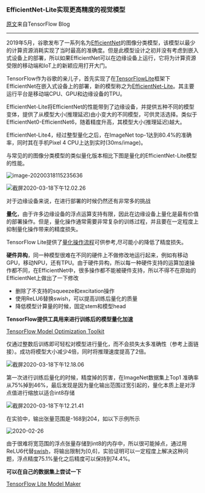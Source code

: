 ### EfficientNet-Lite实现更高精度的视觉模型

[原文](https://blog.tensorflow.org/2020/03/higher-accuracy-on-vision-models-with-efficientnet-lite.html?m=1)来自TensorFlow Blog

---

2019年5月，谷歌发布了一系列名为[EfficientNet](https://ai.googleblog.com/2019/05/efficientnet-improving-accuracy-and.html)的图像分类模型，该模型以最少的计算资源消耗实现了当时最高的准确度。但是此模型设计之初并没有考虑到嵌入式设备上的部署，所以如果EfficientNet可以在边缘设备上运行，它将为计算资源受限的移动端和IoT上的新颖应用打开大门。

TensorFlow作为谷歌的亲儿子，首先实现了在[TensorFlowLite](https://www.tensorflow.org/lite)框架下EfficientNet在嵌入式设备上的部署，新的模型称之为[EfficientNet-Lite](https://github.com/tensorflow/tpu/tree/master/models/official/efficientnet/lite)。其主要运行平台是移动端CPU、GPU和边缘设备的TPU。

EfficientNet-Lite将EfficientNet的性能带到了边缘设备，并提供五种不同的模型变体，提供了从模型大小(推理延迟)由小变大的不同模型，可供灵活选择。类似于EfficientNet0-EfficientNet6，随着精度升高，其模型大小(推理延迟)越大。

EfficientNet-Lite4，经过整型量化之后，在ImageNet top-1达到80.4%的准确率，同时其在手机Pixel 4 CPU上达到实时(30ms/image)。

与常见的的图像分类模型的类似量化版本相比下图是量化的EfficientNet-Lite模型的性能。

![image-20200318115235636](https://i.loli.net/2020/03/18/5MZ8a2OtEmhf3Ij.png)

![截屏2020-03-18下午12.02.26](https://i.loli.net/2020/03/18/rNC8JMGl4yQITtV.png)

对于边缘设备来说，在进行部署的时候仍然还有非常多的挑战

**量化**，由于许多边缘设备的浮点运算支持有限，因此在边缘设备上量化是最有价值的部署操作。但是，量化操作通常需要非常复杂的训练过程，并且要在一定程度上抑制量化操作带来的精度损失。

TensorFlow Lite提供了[量化操作流程](https://www.tensorflow.org/lite/performance/post_training_quantization)可供参考,尽可能小的降低了精度损失。

**硬件异构**，同一种模型很难在不同的硬件上不做修改地运行起来，例如有移动GPU，移动NPU，还有TPU。由于硬件异构，所以每一种硬件支持的运算加速操作都不同，在EfficientNet中，很多操作都不能被硬件支持，所以不得不在原始的EfficientNet上做出了一下修改

- 删除了不支持的squeeze和excitation操作
- 使用ReLU6替换swish，可以提高训练后量化的质量
- 降低模型计算量的时候，固定stem和模型head



**TensorFlow提供工具用来进行训练后的模型量化加速**

[TensorFlow Model Optimization Toolkit](https://www.tensorflow.org/lite/performance/model_optimization)

仅通过整数后训练即可轻松对模型进行量化，而不会损失太多准确性（参考上面链接）。成功将模型大小减少4倍，同时将推理速度提高了2倍。

![截屏2020-03-18下午12.18.06](https://i.loli.net/2020/03/18/gBIJEP1tQo7hm8N.png)

第一次进行训练后量化的时候，精度掉的厉害，在ImageNet数据集上Top1 准确率从75%掉到46%，最后发现是因为量化输出范围过宽引起的，量化本质上是对浮点值进行缩放以适合int8存储

![截屏2020-03-18下午12.21.41](https://i.loli.net/2020/03/18/GBfCNkI6gS8hzo1.png)

在实验中，输出张量范围是-168到204，如以下示例所示

![2020-02-26](https://i.loli.net/2020/03/18/ylNef32jWDdpL6J.png)

由于很难将宽范围的浮点张量存储到int8的内存中，所以很可能掉点，通过用ReLU6代替[swish](https://arxiv.org/abs/1710.05941)，将输出限制为[0,6]，实验证明可以一定程度上解决这种问题，浮点精度75.1%量化之后精度可以保持到74.4%。

**可以在自己的数据集上尝试一下**

[TensorFlow Lite Model Maker](https://github.com/tensorflow/examples/tree/master/tensorflow_examples/lite/model_maker)